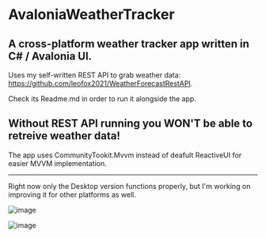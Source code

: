 # AvaloniaWeatherTracker
A cross-platform weather tracker app written in C# / Avalonia UI.
---
Uses my self-written REST API to grab weather data: https://github.com/leofox2021/WeatherForecastRestAPI.

Check its Readme.md in order to run it alongside the app. 

Without REST API running you WON'T be able to retreive weather data!
---

The app uses CommunityTookit.Mvvm instead of deafult ReactiveUI for easier MVVM implementation.

---
Right now only the Desktop version functions properly, but I'm working on improving it for other platforms as well.


![image](https://github.com/leofox2021/AvaloniaWeatherTracker/assets/77863733/e49855d4-fd4c-4071-b07b-2b5a3ee2141d)

![image](https://github.com/leofox2021/AvaloniaWeatherTracker/assets/77863733/a6465ee8-6ca1-4465-97ad-b35de6ed8de0)
